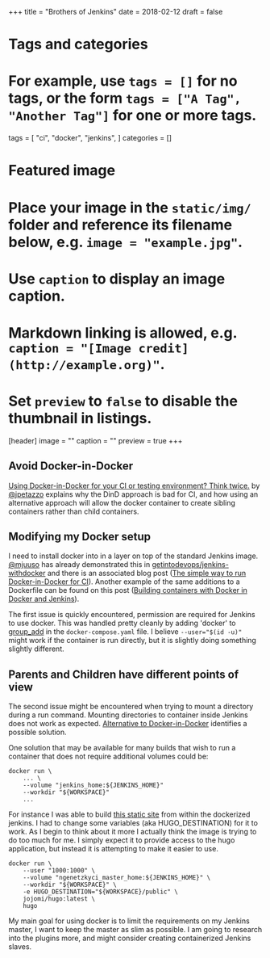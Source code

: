 +++
title = "Brothers of Jenkins"
date = 2018-02-12
draft = false

# Tags and categories
# For example, use `tags = []` for no tags, or the form `tags = ["A Tag", "Another Tag"]` for one or more tags.
tags = [
    "ci",
    "docker",
    "jenkins",
]
categories = []

# Featured image
# Place your image in the `static/img/` folder and reference its filename below, e.g. `image = "example.jpg"`.
# Use `caption` to display an image caption.
#   Markdown linking is allowed, e.g. `caption = "[Image credit](http://example.org)"`.
# Set `preview` to `false` to disable the thumbnail in listings.
[header]
image = ""
caption = ""
preview = true
+++

## Avoid Docker-in-Docker

[Using Docker-in-Docker for your CI or testing environment? Think twice.](http://jpetazzo.github.io/2015/09/03/do-not-use-docker-in-docker-for-ci/)
by [@jpetazzo](http://jpetazzo.github.io/) explains why the DinD approach is
bad for CI, and how using an alternative approach will allow the docker
container to create sibling containers rather than child containers.

## Modifying my Docker setup

I need to install docker into in a layer on top of the standard Jenkins image.
[@mjuuso](https://github.com/mjuuso) has already demonstrated this in
 [getintodevops/jenkins-withdocker](https://github.com/getintodevops/jenkins-withdocker)
 and there is an associated blog post
 ([The simple way to run Docker-in-Docker for CI](https://getintodevops.com/blog/the-simple-way-to-run-docker-in-docker-for-ci)).
 Another example of the same additions to a Dockerfile can be found on this post
 ([Building containers with Docker in Docker and Jenkins](https://renzedevries.wordpress.com/2016/06/30/building-containers-with-docker-in-docker-and-jenkins/)).

The first issue is quickly encountered, permission are required for Jenkins to
use docker.  This was handled pretty cleanly by adding 'docker' to
[group_add](https://docs.docker.com/compose/compose-file/compose-file-v2/#group_add)
in the `docker-compose.yaml` file. I believe `--user="$(id -u)"` might work if
the container is run directly, but it is slightly doing something slightly
different.

## Parents and Children have different points of view

The second issue might be encountered when trying to mount a directory during a run
command.  Mounting directories to container inside Jenkins does not work as expected.
[Alternative to Docker-in-Docker](https://www.develves.net/blogs/asd/2016-05-27-alternative-to-docker-in-docker/)
identifies a possible solution.

One solution that may be available for many builds that wish to run a container
that does not require additional volumes could be:

```
docker run \
    ... \
    --volume "jenkins_home:${JENKINS_HOME}"
    --workdir "${WORKSPACE}"
    ...
```

For instance I was able to build
[this static site](https://github.com/NGenetzky/hugo-academic-kickstart)
from within the dockerized jenkins.
I had to change some variables (aka HUGO_DESTINATION) for it to work. As I begin to
think about it more I actually think the image is trying to do too much for me.
I simply expect it to provide access to the hugo application, but instead it is
attempting to make it easier to use.

```
docker run \
    --user "1000:1000" \
    --volume "ngenetzkyci_master_home:${JENKINS_HOME}" \
    --workdir "${WORKSPACE}" \
    -e HUGO_DESTINATION="${WORKSPACE}/public" \
    jojomi/hugo:latest \
    hugo
```

My main goal for using docker is to limit the requirements on my Jenkins
master, I want to keep the master as slim as possible.  I am going to research
into the plugins more, and might consider creating containerized Jenkins
slaves.


